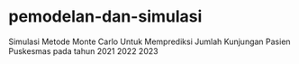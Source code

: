 # pemodelan-dan-simulasi
 Simulasi Metode Monte Carlo Untuk Memprediksi Jumlah Kunjungan Pasien Puskesmas pada tahun 2021 2022 2023
